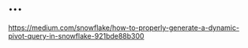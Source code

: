 # ...

https://medium.com/snowflake/how-to-properly-generate-a-dynamic-pivot-query-in-snowflake-921bde88b300 